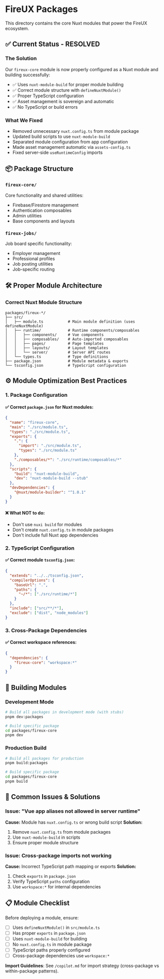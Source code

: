 # FireUX Packages

This directory contains the core Nuxt modules that power the FireUX ecosystem.

## ✅ Current Status - RESOLVED

### The Solution

Our `fireux-core` module is now properly configured as a Nuxt module and building successfully:

- ✅ Uses `nuxt-module-build` for proper module building
- ✅ Correct module structure with `defineNuxtModule()`
- ✅ Proper TypeScript configuration
- ✅ Asset management is sovereign and automatic
- ✅ No TypeScript or build errors

### What We Fixed

- Removed unnecessary `nuxt.config.ts` from module package
- Updated build scripts to use `nuxt-module-build`
- Separated module configuration from app configuration
- Made asset management automatic via `assets-config.ts`
- Fixed server-side `useRuntimeConfig` imports

## 📦 Package Structure

### `fireux-core/`

Core functionality and shared utilities:

- Firebase/Firestore management
- Authentication composables
- Admin utilities
- Base components and layouts

### `fireux-jobs/`

Job board specific functionality:

- Employer management
- Professional profiles
- Job posting utilities
- Job-specific routing

## 🛠️ Proper Module Architecture

### Correct Nuxt Module Structure

```
packages/fireux-*/
├── src/
│   ├── module.ts           # Main module definition (uses defineNuxtModule)
│   ├── runtime/            # Runtime components/composables
│   │   ├── components/     # Vue components
│   │   ├── composables/    # Auto-imported composables
│   │   ├── pages/          # Page templates
│   │   ├── layouts/        # Layout templates
│   │   └── server/         # Server API routes
│   └── types.ts            # Type definitions
├── package.json            # Module metadata & exports
└── tsconfig.json           # TypeScript configuration
```

## ⚙️ Module Optimization Best Practices

### 1. **Package Configuration**

#### ✅ Correct `package.json` for Nuxt modules:

```json
{
  "name": "fireux-core",
  "main": "./src/module.ts",
  "types": "./src/module.ts",
  "exports": {
    ".": {
      "import": "./src/module.ts",
      "types": "./src/module.ts"
    },
    "./composables/*": "./src/runtime/composables/*"
  },
  "scripts": {
    "build": "nuxt-module-build",
    "dev": "nuxt-module-build --stub"
  },
  "devDependencies": {
    "@nuxt/module-builder": "^1.0.1"
  }
}
```

#### ❌ What NOT to do:

- Don't use `nuxi build` for modules
- Don't create `nuxt.config.ts` in module packages
- Don't include full Nuxt app dependencies

### 2. **TypeScript Configuration**

#### ✅ Correct module `tsconfig.json`:

```json
{
  "extends": "../../tsconfig.json",
  "compilerOptions": {
    "baseUrl": ".",
    "paths": {
      "~/*": ["./src/runtime/*"]
    }
  },
  "include": ["src/**/*"],
  "exclude": ["dist", "node_modules"]
}
```

### 3. **Cross-Package Dependencies**

#### ✅ Correct workspace references:

```json
{
  "dependencies": {
    "fireux-core": "workspace:*"
  }
}
```

## 🚀 Building Modules

### Development Mode

```bash
# Build all packages in development mode (with stubs)
pnpm dev:packages

# Build specific package
cd packages/fireux-core
pnpm dev
```

### Production Build

```bash
# Build all packages for production
pnpm build:packages

# Build specific package
cd packages/fireux-core
pnpm build
```

## 🐛 Common Issues & Solutions

### Issue: "Vue app aliases not allowed in server runtime"

**Cause:** Module has `nuxt.config.ts` or wrong build script
**Solution:**

1. Remove `nuxt.config.ts` from module packages
2. Use `nuxt-module-build` in scripts
3. Ensure proper module structure

### Issue: Cross-package imports not working

**Cause:** Incorrect TypeScript path mapping or exports
**Solution:**

1. Check `exports` in `package.json`
2. Verify TypeScript `paths` configuration
3. Use `workspace:*` for internal dependencies

## 📋 Module Checklist

Before deploying a module, ensure:

- [ ] Uses `defineNuxtModule()` in `src/module.ts`
- [ ] Has proper `exports` in `package.json`
- [ ] Uses `nuxt-module-build` for building
- [ ] No `nuxt.config.ts` in module package
- [ ] TypeScript paths properly configured
- [ ] Cross-package dependencies use `workspace:*`

**Import Guidelines**: See `/copilot.md` for import strategy (cross-package vs within-package patterns).
